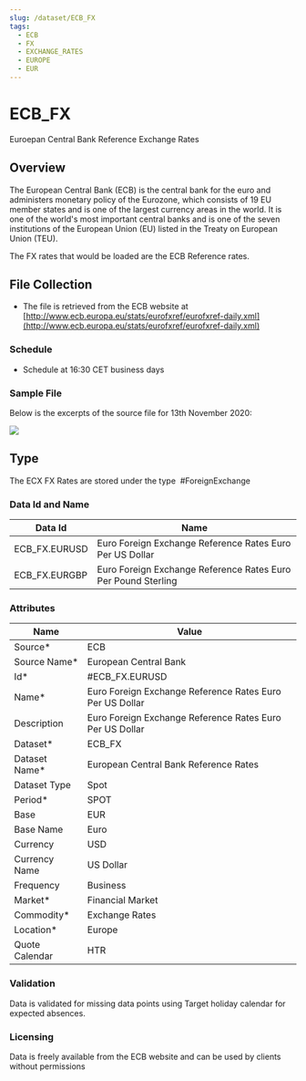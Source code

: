 ```yaml
---
slug: /dataset/ECB_FX
tags:
  - ECB
  - FX
  - EXCHANGE_RATES
  - EUROPE
  - EUR
---
```


ECB_FX
============================================================

Euroepan Central Bank Reference Exchange Rates

## Overview

The European Central Bank (ECB) is the central bank for the euro and administers monetary policy of the Eurozone, which consists of 19 EU member states and is one of the largest currency areas in the world. It is one of the world's most important central banks and is one of the seven institutions of the European Union (EU) listed in the Treaty on European Union (TEU).

The FX rates that would be loaded are the ECB Reference rates. 

## File Collection

*   The file is retrieved from the ECB website at [http://www.ecb.europa.eu/stats/eurofxref/eurofxref-daily.xml](http://www.ecb.europa.eu/stats/eurofxref/eurofxref-daily.xml)
    

### Schedule

*   Schedule at 16:30 CET business days
    

### Sample File

Below is the excerpts of the source file for 13th November 2020:

![](/attachments/216367189/216367209.png)

## Type

The ECX FX Rates are stored under the type  #ForeignExchange

### Data Id and Name

|**Data Id**|**Name**|
|-|-|
|ECB_FX.EURUSD|Euro Foreign Exchange Reference Rates Euro Per US Dollar|
|ECB_FX.EURGBP|Euro Foreign Exchange Reference Rates Euro Per Pound Sterling|

### Attributes

|Name|Value|
|-|-|
|Source*|ECB|
|Source Name*|European Central Bank|
|Id*|#ECB_FX.EURUSD|
|Name*|Euro Foreign Exchange Reference Rates Euro Per US Dollar|
|Description|Euro Foreign Exchange Reference Rates Euro Per US Dollar|
|Dataset*|ECB_FX|
|Dataset Name*|European Central Bank Reference Rates|
|Dataset Type|Spot|
|Period*|SPOT|
|Base|EUR|
|Base Name|Euro|
|Currency|USD|
|Currency Name|US Dollar|
|Frequency|Business|
|Market*|Financial Market|
|Commodity*|Exchange Rates|
|Location*|Europe|
|Quote Calendar|HTR|

### Validation

Data is validated for missing data points using Target holiday calendar for expected absences.

### Licensing

Data is freely available from the ECB website and can be used by clients without permissions

